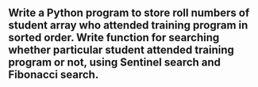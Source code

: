 ## Write a Python program to store roll numbers of student array who attended training program in sorted order. Write function for searching whether particular student attended training program or not, using Sentinel search and Fibonacci search.
